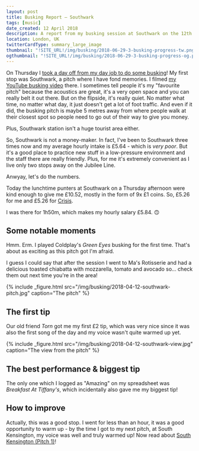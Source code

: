 ```yaml
---
layout: post
title: Busking Report – Southwark
tags: [music]
date_created: 12 April 2018
description: A report from my busking session at Southwark on the 12th of April 2018!
location: London, UK
twitterCardType: summary_large_image
thumbnail: "!SITE_URL!/img/busking/2018-06-29-3-busking-progress-tw.png"
ogthumbnail: "!SITE_URL!/img/busking/2018-06-29-3-busking-progress-og.png"
---
```


On Thursday I [took a day off from my day job to do some busking](2018-04-12-marathon)! My first stop was Southwark, a pitch where I have fond memories. I filmed [my YouTube busking video](https://www.youtube.com/watch?v=LmDXpLbi2w0) there. I sometimes tell people it's my "favourite pitch" because the acoustics are great, it's a very open space and you can really belt it out there. But on the flipside, it's really quiet. No matter what time, no matter what day, it just doesn't get a lot of foot traffic. And even if it did, the busking pitch is maybe 5 metres away from where people walk at their closest spot so people need to go out of their way to give you money.

Plus, Southwark station isn't a huge tourist area either.

So, Southwark is not a money-maker. In fact, I've been to Southwark three times now and my average hourly intake is £5.64 - which is _very poor_. But it's a good place to practice new stuff in a low-pressure environment and the staff there are really friendly. Plus, for me it's extremely convenient as I live only two stops away on the Jubilee Line.

Anwyay, let's do the numbers.

Today the lunchtime punters at Southwark on a Thursday afternoon were kind enough to give me £10.52, mostly in the form of 9x £1 coins. So, £5.26 for me and £5.26 for [Crisis](https://www.crisis.org.uk/).

I was there for 1h50m, which makes my hourly salary £5.84. 🙃

## Some notable moments

Hmm. Erm. I played Coldplay's _Green Eyes_ busking for the first time. That's about as exciting as this pitch got I'm afraid.

I guess I could say that after the session I went to Ma's Rotisserie and had a delicious toasted chiabatta with mozzarella, tomato and avocado so... check them out next time you're in the area!

{% include _figure.html src="/img/busking/2018-04-12-southwark-pitch.jpg" caption="The pitch" %}

## The first tip

Our old friend _Torn_ got me my first £2 tip, which was very nice since it was also the first song of the day and my voice wasn't quite warmed up yet.

{% include _figure.html src="/img/busking/2018-04-12-southwark-view.jpg" caption="The view from the pitch" %}

## The best performance & biggest tip

The only one which I logged as "Amazing" on my spreadsheet was _Breakfast At Tiffany's_, which incidentally also gave me my biggest tip!

## How to improve

Actually, this was a good stop. I went for less than an hour, it was a good opportunity to warm up - by the time I got to my next pitch, at South Kensington, my voice was well and truly warmed up! Now read about [South Kensington (Pitch 1)](/busking/2018-04-12-south-kensington)!
